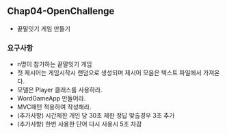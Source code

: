 ## Chap04-OpenChallenge
- 끝말잇기 게임 만들기

### 요구사항
- n명이 참가하는 끝말잇기 게임
- 첫 제시어는 게임시작시 랜덤으로 생성되며 제시어 모음은 텍스트 파일에서 가져온다.
- 모델은 Player 클래스를 사용하라.
- WordGameApp 만들어라.
- MVC패턴 적용하여 작성해라.
- (추가사항) 시간제한 개인 당 30초 제한 정답 맞출경우 3초 추가
- (추가사항) 한번 사용한 단어 다시 사용시 5초 차감
